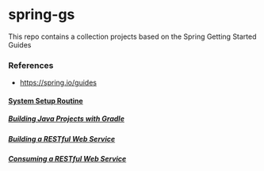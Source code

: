 # spring-gs

This repo contains a collection projects based on the Spring Getting Started Guides

### References
* https://spring.io/guides

#### [System Setup Routine](./docs/system.setup.md)

##### [Building Java Projects with Gradle](./gs-gradle)

##### [Building a RESTful Web Service](./gs-rest-service)

##### [Consuming a RESTful Web Service](./gs-consuming-rest)
